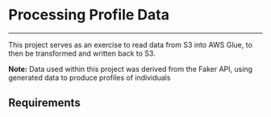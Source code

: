 # Processing Profile Data
***
This project serves as an exercise to read data from S3 into AWS Glue, to then be transformed and written back to S3.

**Note:** Data used within this project was derived from the Faker API, using generated data to produce profiles of individuals

## Requirements
